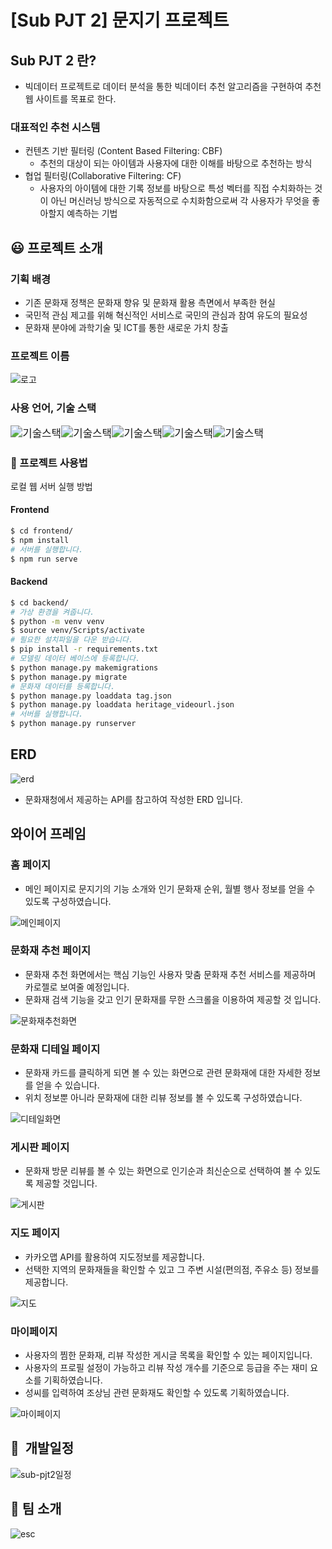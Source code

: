 # [Sub PJT 2] 문지기 프로젝트

## Sub PJT 2 란?

- 빅데이터 프로젝트로 데이터 분석을 통한 빅데이터 추천 알고리즘을 구현하여 추천 웹 사이트를 목표로 한다.

### 대표적인 추천 시스템

- 컨텐츠 기반 필터링 (Content Based Filtering: CBF)
  - 추천의 대상이 되는 아이템과 사용자에 대한 이해를 바탕으로 추천하는 방식
- 협업 필터링(Collaborative Filtering: CF)
  - 사용자의 아이템에 대한 기록 정보를 바탕으로 특성 벡터를 직접 수치화하는 것이 아닌 머신러닝 방식으로 자동적으로 수치화함으로써 각 사용자가 무엇을 좋아할지 예측하는 기법



## :smiley: ​프로젝트 소개

### 기획 배경

- 기존 문화재 정책은 문화재 향유 및 문화재 활용 측면에서 부족한 현실
- 국민적 관심 제고를 위해 혁신적인 서비스로 국민의 관심과 참여 유도의 필요성
- 문화재 분야에 과학기술 및 ICT를 통한 새로운 가치 창출

### 프로젝트 이름

![로고](https://user-images.githubusercontent.com/60081201/92375343-f2608e00-f13b-11ea-9644-fcbb36c11497.png)



### 사용 언어, 기술 스택

<img src="https://img.shields.io/badge/backend-django-ff69b4" alt="기술스택" style="zoom:120%;" /><img src="https://img.shields.io/badge/frontend-Vue.js-green" alt="기술스택" style="zoom:120%;" /><img src="https://img.shields.io/badge/database-MySQL-yellowgreen" alt="기술스택" style="zoom:120%;" /><img src="https://img.shields.io/badge/server-AWS-9cf" alt="기술스택" style="zoom:120%;" /><img src="https://img.shields.io/badge/language-JavaScript, Python-important" alt="기술스택" style="zoom:120%;" />



### :key: ​프로젝트 사용법

로컬 웹 서버 실행 방법

#### Frontend

```bash
$ cd frontend/
$ npm install
# 서버를 실행합니다.
$ npm run serve
```

#### Backend

```bash
$ cd backend/
# 가상 환경을 켜줍니다.
$ python -m venv venv
$ source venv/Scripts/activate
# 필요한 설치파일을 다운 받습니다.
$ pip install -r requirements.txt
# 모델링 데이터 베이스에 등록합니다.
$ python manage.py makemigrations
$ python manage.py migrate
# 문화재 데이터를 등록합니다.
$ python manage.py loaddata tag.json
$ python manage.py loaddata heritage_videourl.json
# 서버를 실행합니다.
$ python manage.py runserver
```



## ERD

![erd](https://user-images.githubusercontent.com/60081201/93542918-3c940b80-f995-11ea-8a27-90a14c5b36f3.png)

- 문화재청에서 제공하는 API를 참고하여 작성한 ERD 입니다.



## 와이어 프레임

### 홈 페이지

- 메인 페이지로 문지기의 기능 소개와 인기 문화재 순위, 월별 행사 정보를 얻을 수 있도록 구성하였습니다.

![메인페이지](https://user-images.githubusercontent.com/60081201/93542917-3c940b80-f995-11ea-9c10-af04445ada53.png)

### 문화재 추천 페이지

- 문화재 추천 화면에서는 핵심 기능인 사용자 맞춤 문화재 추천 서비스를 제공하며 카로젤로 보여줄 예정입니다.
- 문화재 검색 기능을 갖고 인기 문화재를 무한 스크롤을 이용하여 제공할 것 입니다.

![문화재추천화면](https://user-images.githubusercontent.com/60081201/93542923-3e5dcf00-f995-11ea-935e-d1265904bf34.PNG)

### 문화재 디테일 페이지

- 문화재 카드를 클릭하게 되면 볼 수 있는 화면으로 관련 문화재에 대한 자세한 정보를 얻을 수 있습니다.
- 위치 정보뿐 아니라 문화재에 대한 리뷰 정보를 볼 수 있도록 구성하였습니다.

![디테일화면](https://user-images.githubusercontent.com/60081201/93542911-3aca4800-f995-11ea-874c-f12c6bb67851.PNG)

### 게시판 페이지

- 문화재 방문 리뷰를 볼 수 있는 화면으로 인기순과 최신순으로 선택하여 볼 수 있도록 제공할 것입니다.

![게시판](https://user-images.githubusercontent.com/60081201/93543248-0d31ce80-f996-11ea-9535-cfee5b63aa3c.PNG)

### 지도 페이지

- 카카오맵 API를 활용하여 지도정보를 제공합니다.
- 선택한 지역의 문화재들을 확인할 수 있고 그 주변 시설(편의점, 주유소 등) 정보를 제공합니다.

![지도](https://user-images.githubusercontent.com/60081201/93542935-4158bf80-f995-11ea-9367-5a0e6bd4ddba.PNG)

### 마이페이지

- 사용자의 찜한 문화재, 리뷰 작성한 게시글 목록을 확인할 수 있는 페이지입니다.
- 사용자의 프로필 설정이 가능하고 리뷰 작성 개수를 기준으로 등급을 주는 재미 요소를 기획하였습니다.
- 성씨를 입력하여 조상님 관련 문화재도 확인할 수 있도록 기획하였습니다.

![마이페이지](https://user-images.githubusercontent.com/60081201/93542914-3b62de80-f995-11ea-8fe3-5e5857b53bf4.PNG)



## :calendar: ​ 개발일정

![sub-pjt2일정](https://user-images.githubusercontent.com/60081201/93546038-e4610780-f99c-11ea-9185-75bb3b80c506.PNG)



## :school: 팀 소개

![esc](https://user-images.githubusercontent.com/60081201/93543792-7108c700-f997-11ea-9642-cb251ae73043.PNG)
